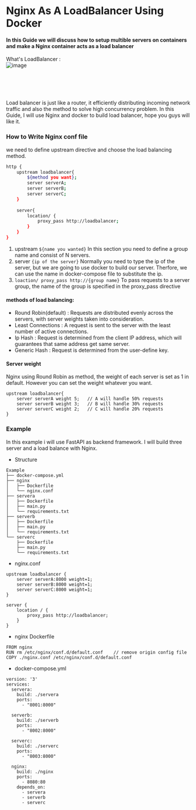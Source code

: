 # Nginx As A LoadBalancer Using Docker
#### In this Guide we will discuss how to setup multible servers on containers and make a Nginx container acts as a load balancer
What's LoadBalancer : \
![image](https://github.com/user-attachments/assets/bbf939cc-f49e-4bd3-ae44-8cae6390ceaa)
\
\
\
\
\
\
Load balancer is just like a router, it efficiently distributing incoming network traffic and also the method to solve high concurrency problem. In this Guide, I will use Nginx and docker to build load balancer, hope you guys will like it.

### How to Write Nginx conf file 
we need to define upstream directive and choose the load balancing method.
```bash
http {
    upstream loadbalancer{
        ${method you want};
        server serverA;
        server serverB;
        server serverC;
    }
    
    server{
        location/ {
            proxy_pass http://loadbalancer;
        }
    }
}
```
1. upstream `${name you wanted}` In this section you need to define a group name and consist of N servers.
2. server `{ip of the server}` Normally you need to type the ip of the server, but we are going to use docker to build our server. Therfore, we can use the name in docker-compose file to substitute the ip.
3. `loaction/ proxy_pass http://{group name}` To pass requests to a server group, the name of the group is specified in the proxy_pass directive

#### methods of load balancing:
-   Round Robin(default) : Requests are distributed evenly across the servers, with server weights taken into consideration.
-   Least Connections : A request is sent to the server with the least number of active connections.
-   Ip Hash : Request is determined from the client IP address, which will guarantees that same address get same server.
-   Generic Hash : Request is determined from the user-define key.


#### Server weight
Nginx using Round Robin as method, the weight of each server is set as 1 in default. However you can set the weight whatever you want.
```
upstream loadbalancer{
    server serverA weight 5;   // A will handle 50% requests
    server serverB weight 3;   // B will handle 30% requests
    server serverC weight 2;   // C will handle 20% requests
}
```

### Example
In this example i will use FastAPI as backend framework. I will build three server and a load balance with Nginx.
* Structure
```
Example
├── docker-compose.yml
├── nginx
│   ├── Dockerfile
│   └── nginx.conf
├── servera
│   ├── Dockerfile
│   ├── main.py
│   └── requirements.txt
├── serverb
│   ├── Dockerfile
│   ├── main.py
│   └── requirements.txt
└── serverc
    ├── Dockerfile
    ├── main.py
    └── requirements.txt
```    
* nginx.conf
```
upstream loadbalancer {
    server serverA:8000 weight=1;
    server serverB:8000 weight=1;
    server serverC:8000 weight=1;
}

server {
    location / {
        proxy_pass http://loadbalancer;
    }
}

```
* nginx Dockerfile
```
FROM nginx
RUN rm /etc/nginx/conf.d/default.conf    // remove origin config file
COPY ./nginx.conf /etc/nginx/conf.d/default.conf
```

* docker-compose.yml
```
version: '3'
services:
  servera:
    build: ./servera
    ports:
      - "8001:8000" 

  serverb:
    build: ./serverb
    ports:
      - "8002:8000"   

  serverc:
    build: ./serverc
    ports:
      - "8003:8000" 

  nginx:
    build: ./nginx
    ports:
      - 8080:80
    depends_on:
      - servera
      - serverb
      - serverc
```
